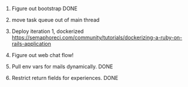 1. Figure out bootstrap DONE
   
2. move task queue out of main thread
3. Deploy iteration 1, dockerized https://semaphoreci.com/community/tutorials/dockerizing-a-ruby-on-rails-application
4. Figure out web chat flow!

5. Pull env vars for mails dynamically. DONE
6. Restrict return fields for experiences. DONE 
